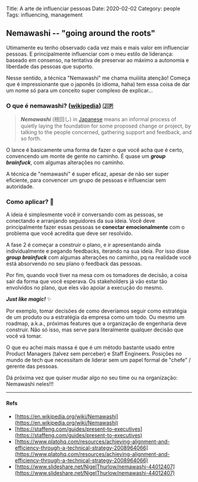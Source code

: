 Title: A arte de influenciar pessoas 
Date: 2020-02-02
Category: people
Tags: influencing, management

## Nemawashi -- "going around the roots"

Utimamente eu tenho observado cada vez mais e mais valor em influenciar pessoas.  E principalmente influenciar com o meu estilo de liderança: baseado em consenso, na tentativa de preservar ao máximo a autonomia e liberdade das pessoas que suporto.

Nesse sentido, a técnica "Nemawashi" me chama muiiiita atenção!  Começa que é impressionante que o japonês (o idioma, haha) tem essa coisa de dar um nome só para um conceito super complexo de explicar...

### O que é nemawashi? ([wikipedia](https://en.wikipedia.org/wiki/Nemawashi)) 🇯🇵

> _**Nemawashi**_ (根回し) in [Japanese](https://en.wikipedia.org/wiki/Japanese_language "Japanese language") means an informal process of quietly laying the foundation for some proposed change or project, by talking to the people concerned, gathering support and feedback, and so forth.

O lance é basicamente uma forma de fazer o que você acha que é certo, convencendo um monte de gente no caminho.  É quase um ***group brainfuck***, com algumas alterações no caminho.

A técnica de "nemawashi" é super eficaz, apesar de não ser super eficiente, para convencer um grupo de pessoas e influenciar sem autoridade.

### Como aplicar? 📝

A ideia é simplesmente você ir conversando com as pessoas, se conectando e arranjando seguidores da sua ideia.  Você deve principalmente fazer essas pessoas se **conectar emocionalmente** com o problema que você acredita que deve ser resolvido.

A fase 2 é começar a construir o plano, e ir apresentando ainda individualmente e pegando feedbacks, iterando na sua ideia.  Por isso disse ***group brainfuck*** com algumas alterações no caminho, pq na realidade você está absorvendo no seu plano o feedback das pessoas.

Por fim, quando você tiver na mesa com os tomadores de decisão, a coisa sair da forma que você esperava.  Os stakeholders já vão estar tão envolvidos no plano, que eles vão apoiar a execução do mesmo.

***Just like magic!*** ✨

Por exemplo, tomar decisões de como deveríamos seguir como estratégia de um produto ou a estratégia da empresa como um todo.  Ou mesmo um roadmap, a.k.a., próximas features que a organização de engenharia deve construir.  Não só isso, mas serve para literalmente qualquer decisão que você vá tomar.

O que eu achei mais massa é que é um método bastante usado entre Product Managers (talvez sem perceber) e Staff Engineers.  Posições no mundo de tech que necessitam de liderar sem um papel formal de "chefe" / gerente das pessoas.

Dá próxima vez que quiser mudar algo no seu time ou na organização: Nemawashi neles!!!

----
#### Refs
- [https://en.wikipedia.org/wiki/Nemawashi](https://en.wikipedia.org/wiki/Nemawashi)
- [https://staffeng.com/guides/present-to-executives](https://staffeng.com/guides/present-to-executives)
- [https://www.platohq.com/resources/achieving-alignment-and-efficiency-through-a-technical-strategy-2008964066](https://www.platohq.com/resources/achieving-alignment-and-efficiency-through-a-technical-strategy-2008964066)
- [https://www.slideshare.net/NigelThurlow/nemawashi-44012407](https://www.slideshare.net/NigelThurlow/nemawashi-44012407)


